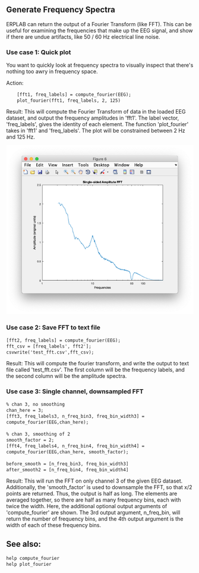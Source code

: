 ## Generate Frequency Spectra

ERPLAB can return the output of a Fourier Transform (like FFT). This can be useful for examining the frequencies that make up the EEG signal, and show if there are undue artifacts, like 50 / 60 Hz electrical line noise.

### Use case 1: Quick plot
You want to quickly look at frequency spectra to visually inspect that there's nothing too awry in frequency space.

Action:
```
    [fft1, freq_labels] = compute_fourier(EEG);
    plot_fourier(fft1, freq_labels, 2, 125)
```

Result:
This will compute the Fourier Transform of data in the loaded EEG dataset, and output the frequency amplitudes in 'fft1'. The label vector, 'freq_labels', gives the identity of each element. The function 'plot_fourier' takes in 'fft1' and 'freq_labels'. The plot will be constrained between 2 Hz and 125 Hz.

![FFT](./images/other/simple_fft.png)


### Use case 2: Save FFT to text file

```
[fft2, freq_labels] = compute_fourier(EEG);
fft_csv = [freq_labels', fft2'];
csvwrite('test_fft.csv',fft_csv);
```

Result:
This will compute the fourier transform, and write the output to text file called 'test_fft.csv'. The first column will be the frequency labels, and the second column will be the amplitude spectra.

### Use case 3: Single channel, downsampled FFT

```
% chan 3, no smoothing
chan_here = 3;
[fft3, freq_labels3, n_freq_bin3, freq_bin_width3] = compute_fourier(EEG,chan_here);

% chan 3, smoothing of 2
smooth_factor = 2;
[fft4, freq_labels4, n_freq_bin4, freq_bin_width4] = compute_fourier(EEG,chan_here, smooth_factor);

before_smooth = [n_freq_bin3, freq_bin_width3]
after_smooth2 = [n_freq_bin4, freq_bin_width4]
```

Result:
This will run the FFT on only channel 3 of the given EEG dataset. Additionally, the 'smooth_factor' is used to downsample the FFT, so that x/2 points are returned. Thus, the output is half as long. The elements are averaged together, so there are half as many frequency bins, each with twice the width. Here, the additional optional output arguments of 'compute_fourier' are shown. The 3rd output argument, n_freq_bin, will return the number of frequency bins, and the 4th output argument is the width of each of these frequency bins.

## See also:
```
help compute_fourier
help plot_fourier
